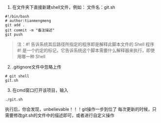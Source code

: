 1. 在文件夹下直接新建shell文件，例如：
文件名：git.sh
```
#!/bin/bash
# author:tianmengmeng
git add .
git commit -m "备注描述"
git push
```
> 注：#! 告诉系统其后路径所指定的程序即是解释此脚本文件的 Shell 程序
  #! 是一个约定的标记，它告诉系统这个脚本需要什么解释器来执行，即使用哪一种 Shell
2. .gitignore文件中忽略上传
```
# git shell
git.sh
```
3. 在cmd窗口打开该项目，输入
```
./git.sh
```
执行后，你会发现，unbelievable！！！git操作一步到位了
每次更新的时候，只需要修改git.sh的文件中的描述即可，或者进行自定义操作